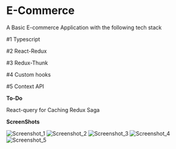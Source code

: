 # E-Commerce 
A Basic E-commerce Application with the following tech stack

#1 Typescript

#2 React-Redux

#3 Redux-Thunk

#4 Custom hooks

#5 Context API

<b>To-Do</b>

React-query for Caching
Redux Saga


<b>ScreenShots</b>


![Screenshot_1](https://user-images.githubusercontent.com/67503912/183001653-30bbae66-a10c-46ac-ba0c-25c1783e9291.png)
![Screenshot_2](https://user-images.githubusercontent.com/67503912/183001656-e928ff8f-24a2-4f34-a401-128989214da0.png)
![Screenshot_3](https://user-images.githubusercontent.com/67503912/183001661-2000dc64-5d12-49ff-b56c-41ed38094bd2.png)
![Screenshot_4](https://user-images.githubusercontent.com/67503912/183001664-a978a113-975e-4774-992f-eab86057dd35.png)
![Screenshot_5](https://user-images.githubusercontent.com/67503912/183001668-2d4dfcd7-f11d-48c5-8e74-6a5d37f98737.png)
